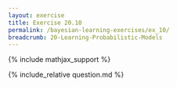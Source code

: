 ```yaml
---
layout: exercise
title: Exercise 20.10
permalink: /bayesian-learning-exercises/ex_10/
breadcrumb: 20-Learning-Probabilistic-Models
---
```


{% include mathjax_support %}

<div><i class="arrow-up loader" data-chapter="bayesian-learning-exercises" data-exercise="ex_10" data-rating="0"></i></div>
{% include_relative question.md %}
